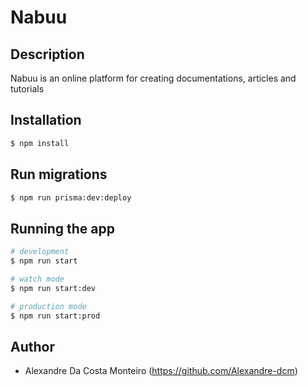 # Nabuu

## Description

Nabuu is an online platform for creating documentations, articles and tutorials

## Installation

```bash
$ npm install
```

## Run migrations

```bash
$ npm run prisma:dev:deploy
```

## Running the app

```bash
# development
$ npm run start

# watch mode
$ npm run start:dev

# production mode
$ npm run start:prod
```


## Author

- Alexandre Da Costa Monteiro (https://github.com/Alexandre-dcm)

